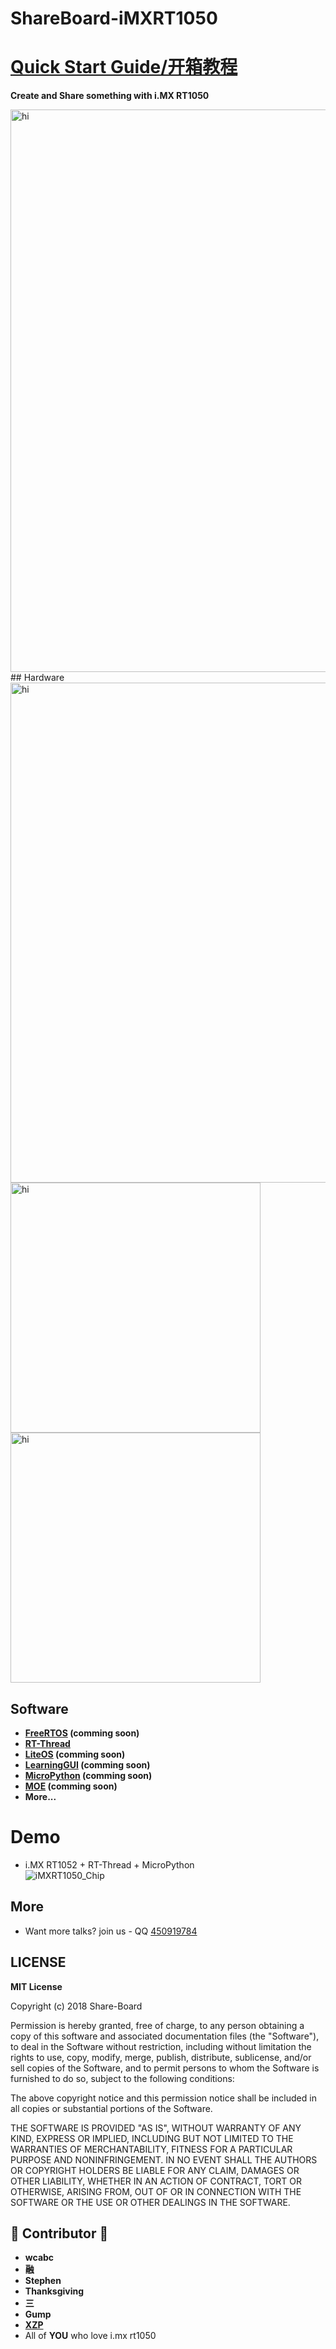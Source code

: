 # ShareBoard-iMXRT1050
# **[Quick Start Guide/开箱教程](https://github.com/Share-Board/ShareBoard-iMXRT1050/blob/master/Doc/Getting_Started_Guide.md)**
**Create and Share something with i.MX RT1050**   
   
<img src="./Pic/ShareBoard_photo.png" alt="hi" width="900"> 
## Hardware

<img src="./Pic/ShareBoard-i.MXRT1050_REV3.pdf.jpg" alt="hi" width="800"> 
<img src="./Pic/ShareBoard-i.MXRT1050_REV3_Pcb2.jpg" alt="hi" width="400"> <img src="./Pic/PCB_Front.png" alt="hi" width="400"> 

## Software
- **[FreeRTOS](https://www.freertos.org/) (comming soon)**
- **[RT-Thread](https://github.com/RT-Thread/rt-thread)**
- **[LiteOS](https://github.com/LITEOS/LiteOS_Kernel) (comming soon)**
- **[LearningGUI](http://www.learninggui.org/) (comming soon)**
- **[MicroPython](https://github.com/micropython/micropython) (comming soon)**
- **[MOE](https://github.com/ianhom/MOE) (comming soon)**
- **More...**

# Demo
- i.MX RT1052 + RT-Thread + MicroPython   
![iMXRT1050_Chip](./Pic/ShareBoard_rtt_mpy_demo.gif)   

## More
- Want more talks? join us - QQ [450919784](https://jq.qq.com/?_wv=1027&k=5NtfK5h)    

## LICENSE
**MIT License**

Copyright (c) 2018 Share-Board

Permission is hereby granted, free of charge, to any person obtaining a copy of this software and associated documentation files (the "Software"), to deal in the Software without restriction, including without limitation the rights to use, copy, modify, merge, publish, distribute, sublicense, and/or sell copies of the Software, and to permit persons to whom the Software is furnished to do so, subject to the following conditions:

The above copyright notice and this permission notice shall be included in all copies or substantial portions of the Software.

THE SOFTWARE IS PROVIDED "AS IS", WITHOUT WARRANTY OF ANY KIND, EXPRESS OR IMPLIED, INCLUDING BUT NOT LIMITED TO THE WARRANTIES OF MERCHANTABILITY, FITNESS FOR A PARTICULAR PURPOSE AND NONINFRINGEMENT. IN NO EVENT SHALL THE AUTHORS OR COPYRIGHT HOLDERS BE LIABLE FOR ANY CLAIM, DAMAGES OR OTHER LIABILITY, WHETHER IN AN ACTION OF CONTRACT, TORT OR OTHERWISE, ARISING FROM, OUT OF OR IN CONNECTION WITH THE SOFTWARE OR THE USE OR OTHER DEALINGS IN THE SOFTWARE.

## :tada: Contributor :tada:
- **wcabc**
- **融**
- **Stephen**
- **Thanksgiving**
- **三**
- **Gump**
- **[XZP](https://github.com/pengpeng0830)**
- All of **YOU** who love i.mx rt1050 
